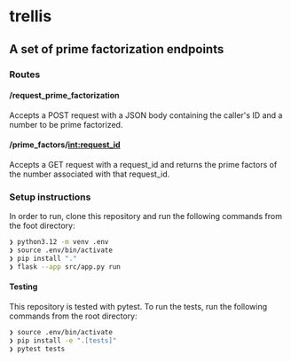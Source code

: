 # trellis

## A set of prime factorization endpoints

### Routes 
#### /request_prime_factorization 

Accepts a POST request with a JSON body containing the caller's ID and a number to be prime factorized.

#### /prime_factors/<int:request_id> 

Accepts a GET request with a request_id and returns the prime factors of the number associated with that request_id.


### Setup instructions

In order to run, clone this repository and run the following commands from the foot directory:

```bash
❯ python3.12 -m venv .env
❯ source .env/bin/activate
❯ pip install "."
❯ flask --app src/app.py run
```

#### Testing

This repository is tested with pytest. To run the tests, run the following commands from the root directory:

```bash
❯ source .env/bin/activate
❯ pip install -e ".[tests]"
❯ pytest tests
```